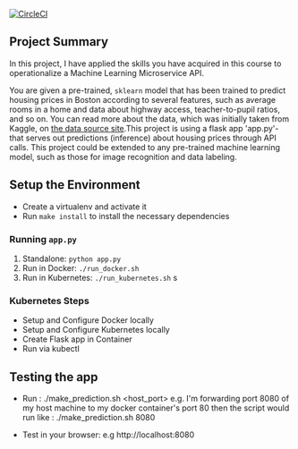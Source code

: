 
[![CircleCI](https://circleci.com/gh/MonkBilal/mlapp.svg?style=svg)](https://circleci.com/gh/MonkBilal/mlapp)
## Project Summary

In this project, I have applied the skills you have acquired in this course to operationalize a Machine Learning Microservice API. 

You are given a pre-trained, `sklearn` model that has been trained to predict housing prices in Boston according to several features, such as average rooms in a home and data about highway access, teacher-to-pupil ratios, and so on. You can read more about the data, which was initially taken from Kaggle, on [the data source site](https://www.kaggle.com/c/boston-housing).This project is using a flask app 'app.py'-that serves out predictions (inference) about housing prices through API calls. This project could be extended to any pre-trained machine learning model, such as those for image recognition and data labeling.

## Setup the Environment

* Create a virtualenv and activate it
* Run `make install` to install the necessary dependencies

### Running `app.py`

1. Standalone:  `python app.py`
2. Run in Docker:  `./run_docker.sh`
3. Run in Kubernetes:  `./run_kubernetes.sh`
s
### Kubernetes Steps

* Setup and Configure Docker locally
* Setup and Configure Kubernetes locally
* Create Flask app in Container
* Run via kubectl

## Testing the app

* Run : ./make_prediction.sh <host_port>
  e.g. I'm forwarding port 8080 of my host machine to my docker container's port 80 then the script would run like : ./make_prediction.sh 8080

* Test in your browser:
  e.g http://localhost:8080


